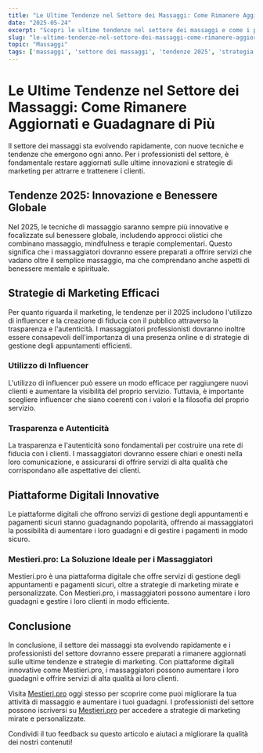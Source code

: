 ```yaml
---
title: "Le Ultime Tendenze nel Settore dei Massaggi: Come Rimanere Aggiornati e Guadagnare di Più"
date: "2025-05-24"
excerpt: "Scopri le ultime tendenze nel settore dei massaggi e come i professionisti possono rimanere aggiornati e aumentare i loro guadagni con strategie di marketing efficaci e piattaforme digitali innovative."
slug: "le-ultime-tendenze-nel-settore-dei-massaggi-come-rimanere-aggiornati-e-guadagnare-di-piu"
topic: "Massaggi"
tags: ['massaggi', 'settore dei massaggi', 'tendenze 2025', 'strategia di marketing', 'piattaforme digitali']
---
```

# Le Ultime Tendenze nel Settore dei Massaggi: Come Rimanere Aggiornati e Guadagnare di Più

Il settore dei massaggi sta evolvendo rapidamente, con nuove tecniche e tendenze che emergono ogni anno. Per i professionisti del settore, è fondamentale restare aggiornati sulle ultime innovazioni e strategie di marketing per attrarre e trattenere i clienti.

## Tendenze 2025: Innovazione e Benessere Globale

Nel 2025, le tecniche di massaggio saranno sempre più innovative e focalizzate sul benessere globale, includendo approcci olistici che combinano massaggio, mindfulness e terapie complementari. Questo significa che i massaggiatori dovranno essere preparati a offrire servizi che vadano oltre il semplice massaggio, ma che comprendano anche aspetti di benessere mentale e spirituale.

## Strategie di Marketing Efficaci

Per quanto riguarda il marketing, le tendenze per il 2025 includono l'utilizzo di influencer e la creazione di fiducia con il pubblico attraverso la trasparenza e l'autenticità. I massaggiatori professionisti dovranno inoltre essere consapevoli dell'importanza di una presenza online e di strategie di gestione degli appuntamenti efficienti.

### Utilizzo di Influencer

L'utilizzo di influencer può essere un modo efficace per raggiungere nuovi clienti e aumentare la visibilità del proprio servizio. Tuttavia, è importante scegliere influencer che siano coerenti con i valori e la filosofia del proprio servizio.

### Trasparenza e Autenticità

La trasparenza e l'autenticità sono fondamentali per costruire una rete di fiducia con i clienti. I massaggiatori dovranno essere chiari e onesti nella loro comunicazione, e assicurarsi di offrire servizi di alta qualità che corrispondano alle aspettative dei clienti.

## Piattaforme Digitali Innovative

Le piattaforme digitali che offrono servizi di gestione degli appuntamenti e pagamenti sicuri stanno guadagnando popolarità, offrendo ai massaggiatori la possibilità di aumentare i loro guadagni e di gestire i pagamenti in modo sicuro.

### Mestieri.pro: La Soluzione Ideale per i Massaggiatori

Mestieri.pro è una piattaforma digitale che offre servizi di gestione degli appuntamenti e pagamenti sicuri, oltre a strategie di marketing mirate e personalizzate. Con Mestieri.pro, i massaggiatori possono aumentare i loro guadagni e gestire i loro clienti in modo efficiente.

## Conclusione

In conclusione, il settore dei massaggi sta evolvendo rapidamente e i professionisti del settore dovranno essere preparati a rimanere aggiornati sulle ultime tendenze e strategie di marketing. Con piattaforme digitali innovative come Mestieri.pro, i massaggiatori possono aumentare i loro guadagni e offrire servizi di alta qualità ai loro clienti.

Visita [Mestieri.pro](https://mestieri.pro/info) oggi stesso per scoprire come puoi migliorare la tua attività di massaggio e aumentare i tuoi guadagni. I professionisti del settore possono iscriversi su [Mestieri.pro](https://mestieri.pro/info) per accedere a strategie di marketing mirate e personalizzate.

Condividi il tuo feedback su questo articolo e aiutaci a migliorare la qualità dei nostri contenuti!